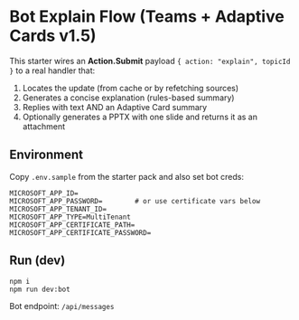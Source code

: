 # Bot Explain Flow (Teams + Adaptive Cards v1.5)

This starter wires an **Action.Submit** payload `{ action: "explain", topicId }` to a real handler that:
1. Locates the update (from cache or by refetching sources)
2. Generates a concise explanation (rules-based summary)
3. Replies with text AND an Adaptive Card summary
4. Optionally generates a PPTX with one slide and returns it as an attachment

## Environment
Copy `.env.sample` from the starter pack and also set bot creds:

```
MICROSOFT_APP_ID=
MICROSOFT_APP_PASSWORD=        # or use certificate vars below
MICROSOFT_APP_TENANT_ID=
MICROSOFT_APP_TYPE=MultiTenant
MICROSOFT_APP_CERTIFICATE_PATH=
MICROSOFT_APP_CERTIFICATE_PASSWORD=
```

## Run (dev)
```
npm i
npm run dev:bot
```

Bot endpoint: `/api/messages`
